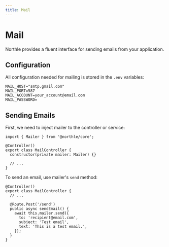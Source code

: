 ```yaml
---
title: Mail
---
```


# Mail

Northle provides a fluent interface for sending emails from your application.

## Configuration

All configuration needed for mailing is stored in the `.env` variables:

```
MAIL_HOST="smtp.gmail.com"
MAIL_PORT=587
MAIL_ACCOUNT=your_account@email.com
MAIL_PASSWORD=
```

## Sending Emails

First, we need to inject mailer to the controller or service:

```ts{5}
import { Mailer } from '@northle/core';

@Controller()
export class MailController {
  constructor(private mailer: Mailer) {}

  // ...
}
```

To send an email, use mailer's `send` method:

```ts{7-11}
@Controller()
export class MailController {
  // ...

  @Route.Post('/send')
  public async sendEmail() {
    await this.mailer.send({
      to: 'recipient@email.com',
      subject: 'Test email',
      text: 'This is a test email.',
    });
  }
}
```
